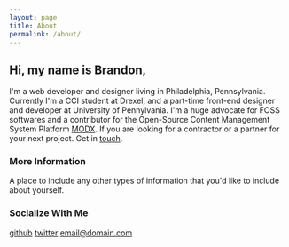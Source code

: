 ```yaml
---
layout: page
title: About
permalink: /about/
---
```


## Hi, my name is Brandon,

I'm a web developer and designer living in Philadelphia, Pennsylvania. Currently I'm a CCI student at Drexel, and a part-time front-end designer and developer at University of Pennylvania. I'm a huge advocate for FOSS softwares and a contributor for the Open-Source Content Management System Platform [MODX](http://www.modx.com). If you are looking for a contractor or a partner for your next project. Get in [touch](mailto:brandonhim@live.com).

### More Information

A place to include any other types of information that you'd like to include about yourself. 

### Socialize With Me
[github](http://www.github.com/brh55)
[twitter](http://www.twitter.com/himbrandon)
[email@domain.com](mailto:brandonhim@live.com)
